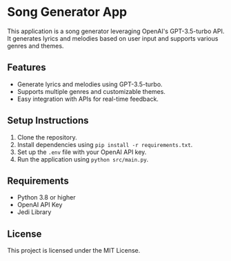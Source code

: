 # Song Generator App
This application is a song generator leveraging OpenAI's GPT-3.5-turbo API. It generates lyrics and melodies based on user input and supports various genres and themes.

## Features
- Generate lyrics and melodies using GPT-3.5-turbo.
- Supports multiple genres and customizable themes.
- Easy integration with APIs for real-time feedback.

## Setup Instructions
1. Clone the repository.
2. Install dependencies using `pip install -r requirements.txt`.
3. Set up the `.env` file with your OpenAI API key.
4. Run the application using `python src/main.py`.

## Requirements
- Python 3.8 or higher
- OpenAI API Key
- Jedi Library

## License
This project is licensed under the MIT License.

